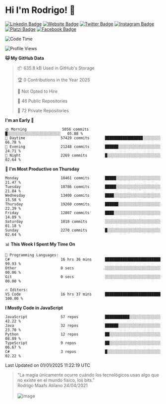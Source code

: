# Hi I'm Rodrigo! 👋
[![Linkedin Badge](https://img.shields.io/badge/-rmaafs-blue?style=flat&logo=Linkedin&logoColor=white&link=https://www.linkedin.com/in/rmaafs/)](https://www.linkedin.com/in/rmaafs/)
[![Website Badge](https://img.shields.io/badge/-rmaafs.com-0a192f?style=flat&logo=Google-Chrome&logoColor=white&link=https://rmaafs.com)](https://rmaafs.com)
[![Twitter Badge](https://img.shields.io/badge/-@royendero-1ca0f1?style=flat&labelColor=1ca0f1&logo=twitter&logoColor=white&link=https://twitter.com/royendero)](https://twitter.com/royendero)
[![Instagram Badge](https://img.shields.io/badge/-@rmaafs-purple?style=flat&logo=instagram&logoColor=white&link=https://instagram.com/rmaafs/)](https://instagram.com/rmaafs)
[![Platzi Badge](https://img.shields.io/badge/-rmaafs-203845?style=flat&logo=Platzi&logoColor=98CA3F&link=https://platzi.com/p/rmaafs/)](https://platzi.com/p/rmaafs/)
[![Facebook Badge](https://img.shields.io/badge/-rmaafs-046CE4?style=flat&logo=Facebook&logoColor=white&link=https://www.facebook.com/rmaafs/)](https://www.facebook.com/rmaafs/)

<!--START_SECTION:waka-->
![Code Time](http://img.shields.io/badge/Code%20Time-3%2C175%20hrs%2019%20mins-blue)

![Profile Views](http://img.shields.io/badge/Profile%20Views-0-blue)

**🐱 My GitHub Data** 

> 📦 635.8 kB Used in GitHub's Storage 
 > 
> 🏆 0 Contributions in the Year 2025
 > 
> 🚫 Not Opted to Hire
 > 
> 📜 46 Public Repositories 
 > 
> 🔑 72 Private Repositories 
 > 
**I'm an Early 🐤** 

```text
🌞 Morning                5056 commits        █░░░░░░░░░░░░░░░░░░░░░░░░   05.88 % 
🌆 Daytime                57429 commits       █████████████████░░░░░░░░   66.78 % 
🌃 Evening                21248 commits       ██████░░░░░░░░░░░░░░░░░░░   24.71 % 
🌙 Night                  2269 commits        █░░░░░░░░░░░░░░░░░░░░░░░░   02.64 % 
```
📅 **I'm Most Productive on Thursday** 

```text
Monday                   18461 commits       █████░░░░░░░░░░░░░░░░░░░░   21.47 % 
Tuesday                  18786 commits       █████░░░░░░░░░░░░░░░░░░░░   21.84 % 
Wednesday                13400 commits       ████░░░░░░░░░░░░░░░░░░░░░   15.58 % 
Thursday                 19260 commits       ██████░░░░░░░░░░░░░░░░░░░   22.39 % 
Friday                   12807 commits       ████░░░░░░░░░░░░░░░░░░░░░   14.89 % 
Saturday                 1018 commits        ░░░░░░░░░░░░░░░░░░░░░░░░░   01.18 % 
Sunday                   2270 commits        █░░░░░░░░░░░░░░░░░░░░░░░░   02.64 % 
```


📊 **This Week I Spent My Time On** 

```text
💬 Programming Languages: 
C#                       16 hrs 36 mins      █████████████████████████   99.93 % 
Other                    0 secs              ░░░░░░░░░░░░░░░░░░░░░░░░░   00.06 % 
Git                      0 secs              ░░░░░░░░░░░░░░░░░░░░░░░░░   00.00 % 

🔥 Editors: 
VS Code                  16 hrs 37 mins      █████████████████████████   100.00 % 
```

**I Mostly Code in JavaScript** 

```text
JavaScript               57 repos            ███████████░░░░░░░░░░░░░░   42.22 % 
Java                     32 repos            ██████░░░░░░░░░░░░░░░░░░░   23.70 % 
Python                   12 repos            ██░░░░░░░░░░░░░░░░░░░░░░░   08.89 % 
TypeScript               9 repos             ██░░░░░░░░░░░░░░░░░░░░░░░   06.67 % 
C#                       3 repos             █░░░░░░░░░░░░░░░░░░░░░░░░   02.22 % 
```




 Last Updated on 01/01/2025 11:22:19 UTC
<!--END_SECTION:waka-->

> "La magia únicamente ocurre cuándo los tecnológicos usan algo que no existe en el mundo físico, los bits."<br>
>  Rodrigo Maafs Atilano 24/04/2021
<br><br>
![image](https://user-images.githubusercontent.com/47652130/116024039-ff6eb680-a612-11eb-8b42-290c8922697e.png)

